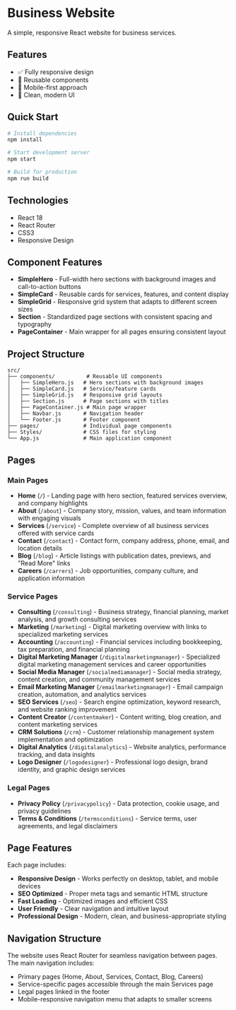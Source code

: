 #  Business Website

A simple, responsive React website for business services.

## Features

- ✅ Fully responsive design
- 🧩 Reusable components
- 📱 Mobile-first approach
- 🎨 Clean, modern UI

## Quick Start

```bash
# Install dependencies
npm install

# Start development server
npm start

# Build for production
npm run build
```

## Technologies

- React 18
- React Router
- CSS3
- Responsive Design

## Component Features

- **SimpleHero** - Full-width hero sections with background images and call-to-action buttons
- **SimpleCard** - Reusable cards for services, features, and content display
- **SimpleGrid** - Responsive grid system that adapts to different screen sizes
- **Section** - Standardized page sections with consistent spacing and typography
- **PageContainer** - Main wrapper for all pages ensuring consistent layout

## Project Structure

```
src/
├── components/          # Reusable UI components
│   ├── SimpleHero.js   # Hero sections with background images
│   ├── SimpleCard.js   # Service/feature cards
│   ├── SimpleGrid.js   # Responsive grid layouts
│   ├── Section.js      # Page sections with titles
│   ├── PageContainer.js # Main page wrapper
│   ├── Navbar.js       # Navigation header
│   └── Footer.js       # Footer component
├── pages/              # Individual page components  
├── Styles/             # CSS files for styling
└── App.js              # Main application component
```

## Pages

### Main Pages

- **Home** (`/`) - Landing page with hero section, featured services overview, and company highlights
- **About** (`/about`) - Company story, mission, values, and team information with engaging visuals  
- **Services** (`/service`) - Complete overview of all business services offered with service cards
- **Contact** (`/contact`) - Contact form, company address, phone, email, and location details
- **Blog** (`/blog`) - Article listings with publication dates, previews, and "Read More" links
- **Careers** (`/carrers`) - Job opportunities, company culture, and application information

### Service Pages

- **Consulting** (`/consulting`) - Business strategy, financial planning, market analysis, and growth consulting services
- **Marketing** (`/marketing`) - Digital marketing overview with links to specialized marketing services  
- **Accounting** (`/accounting`) - Financial services including bookkeeping, tax preparation, and financial planning
- **Digital Marketing Manager** (`/digitalmarketingmanager`) - Specialized digital marketing management services and career opportunities
- **Social Media Manager** (`/socialmediamanager`) - Social media strategy, content creation, and community management services
- **Email Marketing Manager** (`/emailmarketingmanager`) - Email campaign creation, automation, and analytics services
- **SEO Services** (`/seo`) - Search engine optimization, keyword research, and website ranking improvement
- **Content Creator** (`/contentmaker`) - Content writing, blog creation, and content marketing services
- **CRM Solutions** (`/crm`) - Customer relationship management system implementation and optimization
- **Digital Analytics** (`/digitalanalytics`) - Website analytics, performance tracking, and data insights
- **Logo Designer** (`/logodesigner`) - Professional logo design, brand identity, and graphic design services

### Legal Pages

- **Privacy Policy** (`/privacypolicy`) - Data protection, cookie usage, and privacy guidelines
- **Terms & Conditions** (`/termsconditions`) - Service terms, user agreements, and legal disclaimers

## Page Features

Each page includes:
- **Responsive Design** - Works perfectly on desktop, tablet, and mobile devices
- **SEO Optimized** - Proper meta tags and semantic HTML structure
- **Fast Loading** - Optimized images and efficient CSS
- **User Friendly** - Clear navigation and intuitive layout
- **Professional Design** - Modern, clean, and business-appropriate styling

## Navigation Structure

The website uses React Router for seamless navigation between pages. The main navigation includes:
- Primary pages (Home, About, Services, Contact, Blog, Careers)
- Service-specific pages accessible through the main Services page
- Legal pages linked in the footer
- Mobile-responsive navigation menu that adapts to smaller screens

